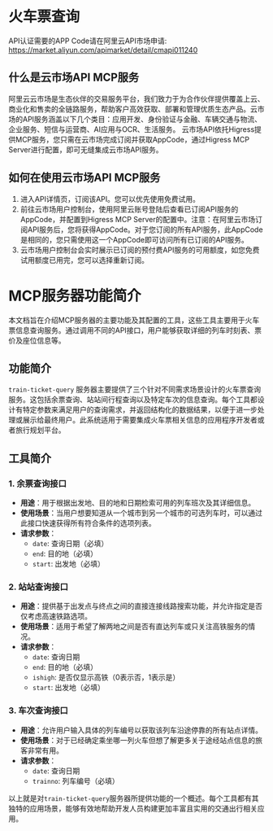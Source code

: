 # 火车票查询

API认证需要的APP Code请在阿里云API市场申请: https://market.aliyun.com/apimarket/detail/cmapi011240

## 什么是云市场API MCP服务

阿里云云市场是生态伙伴的交易服务平台，我们致力于为合作伙伴提供覆盖上云、商业化和售卖的全链路服务，帮助客户高效获取、部署和管理优质生态产品。云市场的API服务涵盖以下几个类目：应用开发、身份验证与金融、车辆交通与物流、企业服务、短信与运营商、AI应用与OCR、生活服务。
云市场API依托Higress提供MCP服务，您只需在云市场完成订阅并获取AppCode，通过Higress MCP Server进行配置，即可无缝集成云市场API服务。

## 如何在使用云市场API MCP服务

1. 进入API详情页，订阅该API。您可以优先使用免费试用。
2. 前往云市场用户控制台，使用阿里云账号登陆后查看已订阅API服务的AppCode，并配置到Higress MCP Server的配置中。注意：在阿里云市场订阅API服务后，您将获得AppCode。对于您订阅的所有API服务，此AppCode是相同的，您只需使用这一个AppCode即可访问所有已订阅的API服务。
3. 云市场用户控制台会实时展示已订阅的预付费API服务的可用额度，如您免费试用额度已用完，您可以选择重新订阅。

# MCP服务器功能简介

本文档旨在介绍MCP服务器的主要功能及其配置的工具，这些工具主要用于火车票信息查询服务。通过调用不同的API接口，用户能够获取详细的列车时刻表、票价及座位信息等。

## 功能简介

`train-ticket-query` 服务器主要提供了三个针对不同需求场景设计的火车票查询服务。这包括余票查询、站站间行程查询以及特定车次的信息查询。每个工具都设计有特定参数来满足用户的查询需求，并返回结构化的数据结果，以便于进一步处理或展示给最终用户。此系统适用于需要集成火车票相关信息的应用程序开发者或者旅行规划平台。

## 工具简介

### 1. 余票查询接口
- **用途**：用于根据出发地、目的地和日期检索可用的列车班次及其详细信息。
- **使用场景**：当用户想要知道从一个城市到另一个城市的可选列车时，可以通过此接口快速获得所有符合条件的选项列表。
- **请求参数**：
  - `date`: 查询日期（必填）
  - `end`: 目的地（必填）
  - `start`: 出发地（必填）

### 2. 站站查询接口
- **用途**：提供基于出发点与终点之间的直接连接线路搜索功能，并允许指定是否仅考虑高速铁路选项。
- **使用场景**：适用于希望了解两地之间是否有直达列车或只关注高铁服务的情况。
- **请求参数**：
  - `date`: 查询日期
  - `end`: 目的地（必填）
  - `ishigh`: 是否仅显示高铁（0表示否，1表示是）
  - `start`: 出发地（必填）

### 3. 车次查询接口
- **用途**：允许用户输入具体的列车编号以获取该列车沿途停靠的所有站点详情。
- **使用场景**：对于已经确定乘坐哪一列火车但想了解更多关于途经站点信息的旅客非常有用。
- **请求参数**：
  - `date`: 查询日期
  - `trainno`: 列车编号（必填）

以上就是对`train-ticket-query`服务器所提供功能的一个概述。每个工具都有其独特的应用场景，能够有效地帮助开发人员构建更加丰富且实用的交通出行相关应用。
